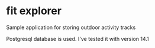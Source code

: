 # fit explorer
Sample application for storing outdoor activity tracks

Postgresql database is used. I've tested it with version 14.1
